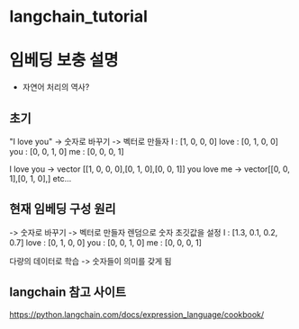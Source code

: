 # langchain_tutorial

# 임베딩 보충 설명
- 자연어 처리의 역사?
## 초기
"I love you"
-> 숫자로 바꾸기 -> 벡터로 만들자
I : [1, 0, 0, 0]
love : [0, 1, 0, 0]
you : [0, 0, 1, 0]
me : [0, 0, 0, 1]

I love you -> vector [[1, 0, 0, 0],[0, 1, 0],[0, 0, 1]]
you love me -> vector[[0, 0, 1],[0, 1, 0],] etc...

## 현재 임베딩 구성 원리
-> 숫자로 바꾸기 -> 벡터로 만들자
렌덤으로 숫자 초깃값을 설정
I : [1.3, 0.1, 0.2, 0.7]
love : [0, 1, 0, 0]
you : [0, 0, 1, 0]
me : [0, 0, 0, 1]

다량의 데이터로 학습 -> 숫자들이 의미를 갖게 됨

## langchain 참고 사이트
https://python.langchain.com/docs/expression_language/cookbook/